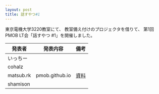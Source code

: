 ```yaml
---
layout: post
title: 話すやつ#1
---
```

東京電機大学3220教室にて、
教室備え付けのプロジェクタを借りて、
第1回PMOB LT会「話すやつ #1」を開催しました。

| 発表者    | 発表内容 | 備考 |
|-----------|----------|------|
| いっちー  |  |  |
| cohalz    |  | |
| matsub.rk | pmob.github.io | [資料](http://matsub.github.io/slides/LT_pmobIO/) |
| shamison  |  | |
